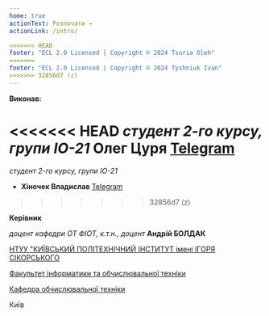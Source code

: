 ```yaml
---
home: true
actionText: Розпочати →
actionLink: /intro/

<<<<<<< HEAD
footer: "ECL 2.0 Licensed | Copyright © 2024 Tsuria Oleh"
=======
footer: "ECL 2.0 Licensed | Copyright © 2024 Tyshniuk Ivan"
>>>>>>> 32856d7 (z)
---
```



**Виконав:** 

<<<<<<< HEAD
*студент 2-го курсу, групи ІО-21* <span padding-right:5em></span> **Олег Цуря** <a href="https://t.me/fogoog" target="_blank"> Telegram </a>
=======
*студент 2-го курсу, групи ІО-21* 

- <span padding-right:5em></span> **Хіночек Владислав** <a href="https://t.me/vlad_Programmer" target="_blank"> Telegram </a>

>>>>>>> 32856d7 (z)


**Керівник**

*доцент кафедри ОТ ФІОТ, к.т.н., доцент*<span padding-right:5em></span> **Андрій БОЛДАК** 

[НТУУ "КИЇВСЬКИЙ ПОЛІТЕХНІЧНИЙ ІНСТИТУТ імені ІГОРЯ СІКОРСЬКОГО](https://kpi.ua/)

[Факультет інформатики та обчислювальної техніки](https://fiot.kpi.ua/)

[Кафедра обчислювальної техніки](https://comsys.kpi.ua/)

Київ
